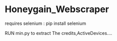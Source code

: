 # Honeygain_Webscraper
requires selenium :
pip install selenium

RUN min.py to extract The credits,ActiveDevices....

